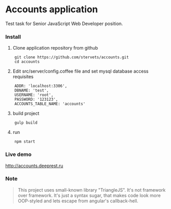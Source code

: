 # Accounts application
Test task for Senior JavaScript Web Developer position.

### Install
1. Clone application repository from github
```
    git clone https://github.com/stervets/accounts.git
    cd accounts
```
2. Edit src/server/config.coffee file and set mysql database access requisites
```
    ADDR: 'localhost:3306',
    DBNAME: 'test',
    USERNAME: 'root',
    PASSWORD: '123123',
    ACCOUNTS_TABLE_NAME: 'accounts'
```
3. build project
```
    gulp build
```
4. run
```
    npm start
```

### Live demo
http://accounts.deeprest.ru

### Note
> This project uses small-known library "TriangleJS". It's not framework over framework. It's just a syntax sugar, that makes code look more OOP-styled and lets escape from angular's callback-hell.